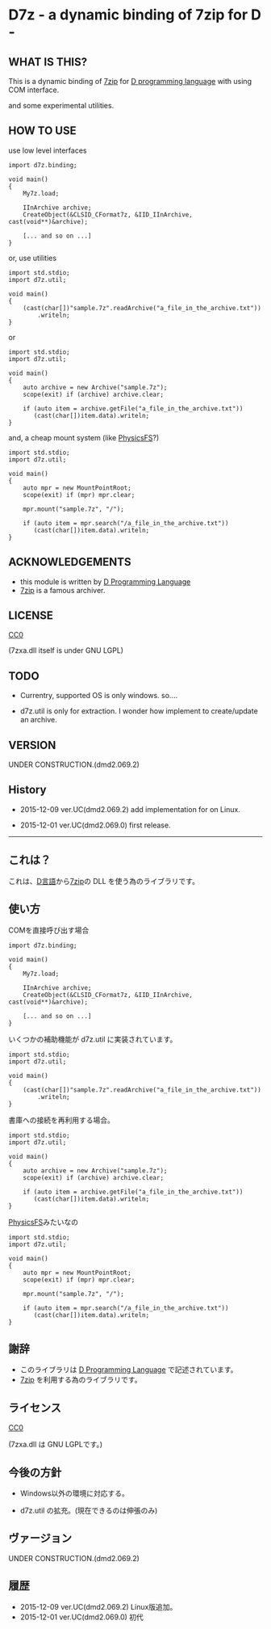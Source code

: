 D7z - a dynamic binding of 7zip for D -
=======================================

WHAT IS THIS?
-------------
This is a dynamic binding of
[7zip](http://7-zip.org/) for [D programming language](http://dlang.org/)
with using COM interface.

and some experimental utilities.

HOW TO USE
----------
use low level interfaces

    import d7z.binding;

    void main()
    {
        My7z.load;

        IInArchive archive;
        CreateObject(&CLSID_CFormat7z, &IID_IInArchive, cast(void**)&archive);

        [... and so on ...]
    }


or, use utilities

    import std.stdio;
    import d7z.util;

    void main()
    {
        (cast(char[])"sample.7z".readArchive("a_file_in_the_archive.txt"))
            .writeln;
    }


or

    import std.stdio;
    import d7z.util;

    void main()
    {
        auto archive = new Archive("sample.7z");
        scope(exit) if (archive) archive.clear;

        if (auto item = archive.getFile("a_file_in_the_archive.txt"))
           (cast(char[])item.data).writeln;
    }


and, a cheap mount system (like [PhysicsFS](https://icculus.org/physfs/)?)

    import std.stdio;
    import d7z.util;

    void main()
    {
        auto mpr = new MountPointRoot;
        scope(exit) if (mpr) mpr.clear;

        mpr.mount("sample.7z", "/");

        if (auto item = mpr.search("/a_file_in_the_archive.txt"))
           (cast(char[])item.data).writeln;
    }

ACKNOWLEDGEMENTS
----------------
* this module is written by [D Programming Language](http://dlang.org/)
* [7zip](http://7-zip.org/) is a famous archiver.


LICENSE
-------
[CC0](https://creativecommons.org/publicdomain/zero/1.0/)

(7zxa.dll itself is under GNU LGPL)

TODO
----
* Currentry, supported OS is only windows. so....

* d7z.util is only for extraction. I wonder how implement to create/update an archive.


VERSION
-------
UNDER CONSTRUCTION.(dmd2.069.2)

History
-------
* 2015-12-09 ver.UC(dmd2.069.2) add implementation for on Linux.

* 2015-12-01 ver.UC(dmd2.069.0) first release.


* * *

これは？
--------
これは、[D言語](http://dlang.org/)から[7zip](http://7-zip.org/)の DLL
を使う為のライブラリです。

使い方
------
COMを直接呼び出す場合

    import d7z.binding;

    void main()
    {
        My7z.load;

        IInArchive archive;
        CreateObject(&CLSID_CFormat7z, &IID_IInArchive, cast(void**)&archive);

        [... and so on ...]
    }

いくつかの補助機能が d7z.util に実装されています。

    import std.stdio;
    import d7z.util;

    void main()
    {
        (cast(char[])"sample.7z".readArchive("a_file_in_the_archive.txt"))
            .writeln;
    }

書庫への接続を再利用する場合。

    import std.stdio;
    import d7z.util;

    void main()
    {
        auto archive = new Archive("sample.7z");
        scope(exit) if (archive) archive.clear;

        if (auto item = archive.getFile("a_file_in_the_archive.txt"))
           (cast(char[])item.data).writeln;
    }

[PhysicsFS](https://icculus.org/physfs/)みたいなの

    import std.stdio;
    import d7z.util;

    void main()
    {
        auto mpr = new MountPointRoot;
        scope(exit) if (mpr) mpr.clear;

        mpr.mount("sample.7z", "/");

        if (auto item = mpr.search("/a_file_in_the_archive.txt"))
           (cast(char[])item.data).writeln;
    }

謝辞
----
* このライブラリは [D Programming Language](http://dlang.org/)
  で記述されています。
* [7zip](http://7-zip.org/) を利用する為のライブラリです。


ライセンス
----------
[CC0](https://creativecommons.org/publicdomain/zero/1.0/)

(7zxa.dll は GNU LGPLです。)

今後の方針
----------
* Windows以外の環境に対応する。

* d7z.util の拡充。(現在できるのは伸張のみ)


ヴァージョン
------------
UNDER CONSTRUCTION.(dmd2.069.2)

履歴
----
* 2015-12-09 ver.UC(dmd2.069.2) Linux版追加。
* 2015-12-01 ver.UC(dmd2.069.0) 初代
